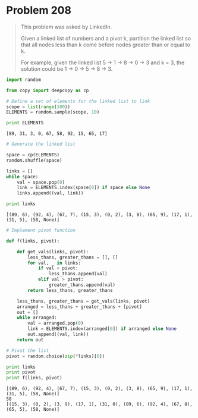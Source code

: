 
# Problem 208

> This problem was asked by LinkedIn.
> 
> Given a linked list of numbers and a pivot k, partition the linked list so that all nodes less than k come before nodes greater than or equal to k.
> 
> For example, given the linked list 5 -> 1 -> 8 -> 0 -> 3 and k = 3, the solution could be 1 -> 0 -> 5 -> 8 -> 3.


```python
import random

from copy import deepcopy as cp

# Define a set of elements for the linked list to link
scope = list(range(100))
ELEMENTS = random.sample(scope, 10)

print ELEMENTS
```

    [89, 31, 3, 0, 67, 58, 92, 15, 65, 17]



```python
# Generate the linked list

space = cp(ELEMENTS)
random.shuffle(space)

links = []
while space:
    val = space.pop(0)
    link = ELEMENTS.index(space[0]) if space else None
    links.append((val, link))

print links
```

    [(89, 6), (92, 4), (67, 7), (15, 3), (0, 2), (3, 8), (65, 9), (17, 1), (31, 5), (58, None)]



```python
# Implement pivot function

def f(links, pivot):

    def get_vals(links, pivot):
        less_thans, greater_thans = [], []
        for val, _ in links:
            if val < pivot:
                less_thans.append(val)
            elif val > pivot:
                greater_thans.append(val)
        return less_thans, greater_thans

    less_thans, greater_thans = get_vals(links, pivot)
    arranged = less_thans + greater_thans + [pivot]
    out = []
    while arranged:
        val = arranged.pop(0)
        link = ELEMENTS.index(arranged[0]) if arranged else None
        out.append((val, link))
    return out
```


```python
# Pivot the list
pivot = random.choice(zip(*links)[0])

print links
print pivot
print f(links, pivot)
```

    [(89, 6), (92, 4), (67, 7), (15, 3), (0, 2), (3, 8), (65, 9), (17, 1), (31, 5), (58, None)]
    58
    [(15, 3), (0, 2), (3, 9), (17, 1), (31, 0), (89, 6), (92, 4), (67, 8), (65, 5), (58, None)]

